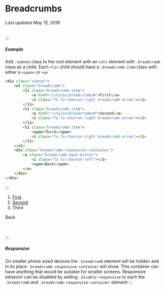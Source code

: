 # Breadcrumbs

###### Last updated May 15, 2018

:::

##### Example

Add `.subnav` class to the root element with an `<ol>` element with `.breadcrumb` class as a child. Each `<li>` child should have a `.breadcrumb-item` class with either a `<span>` or `<a>`

```html
<div class="subnav">
    <ol class="breadcrumb">
        <li class="breadcrumb-item">
            <a href="/styles/breadcrumbs#">First</a>
            <i class="fa fa-chevron-right breadcrumb-arrow"></i>
        </li>
        <li class="breadcrumb-item">
            <a href="/styles/breadcrumbs#">Second</a>
            <i class="fa fa-chevron-right breadcrumb-arrow"></i>
        </li>
        <li class="breadcrumb-item">
            <span>Third</span>
            <i class="fa fa-chevron-right breadcrumb-arrow"></i>
        </li>
    </ol>
    <div class="breadcrumb-responsive-container">
        <a class="breadcrumb-back-button">
            <i class="fa fa-chevron-left"></i>
            <span>Back</span>
        </a>
    </div>
</div>
```

:::

<div class="subnav">
    <ol class="breadcrumb">
        <li class="breadcrumb-item">
            <a href="/styles/breadcrumbs#">First</a>
            <i class="fa fa-chevron-right breadcrumb-arrow"></i>
        </li>
        <li class="breadcrumb-item">
            <a href="/styles/breadcrumbs#">Second</a>
            <i class="fa fa-chevron-right breadcrumb-arrow"></i>
        </li>
        <li class="breadcrumb-item">
            <span>Third</span>
            <i class="fa fa-chevron-right breadcrumb-arrow"></i>
        </li>
    </ol>
    <div class="breadcrumb-responsive-container">
        <a class="breadcrumb-back-button">
            <i class="fa fa-chevron-left"></i>
            <span>Back</span>
        </a>
    </div>
</div>
<br>
<br>

:::

##### Responsive

On smaller phone sized devices the `.breadcrumb` element will be hidden and in its place `.breadcrumb-responsive-container` will show. This container can have anything that would be suitable for smaller screens. Responsive behavior can be disabled by adding `.disable-responsive` to each the `.breadcrumb` and `.breadcrumb-responsive-container` element
:::

